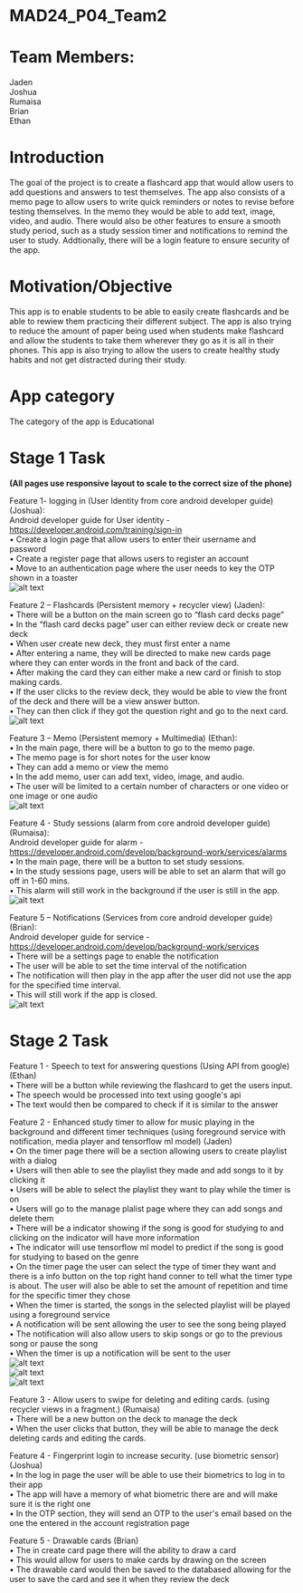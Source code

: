 # MAD24_P04_Team2

# Team Members:
Jaden<br>
Joshua<br>
Rumaisa<br>
Brian<br>
Ethan<br>
# Introduction
The goal of the project is to create a flashcard app that would allow users to add questions and answers to test themselves. The app also consists of a memo page to allow users to write quick reminders or notes to revise before testing themselves. In the memo they would be able to add text, image, video, and audio. There would also be other features to ensure a smooth study period, such as a study session timer and notifications to remind the user to study. Addtionally, there will be a login feature to ensure security of the app.

# Motivation/Objective
This app is to enable students to be able to easily create flashcards and be able to rewiew them practicing their different subject. The app is also trying to reduce the amount of paper being used when students make flashcard and allow the students to take them wherever they go as it is all in their phones. This app is also trying to allow the users to create healthy study habits and not get distracted during their study.

# App category 
The category of the app is Educational

# Stage 1 Task
**(All pages use responsive layout to scale to the correct size of the phone)**

Feature 1- logging in (User Identity from core android developer guide) (Joshua):<br>
Android developer guide for User identity - https://developer.android.com/training/sign-in<br>
•	Create a login page that allow users to enter their username and password<br>
•	Create a register page that allows users to register an account<br>
•	Move to an authentication page where the user needs to key the OTP shown in a toaster<br>
![alt text](Feature1.png)
 
Feature 2 – Flashcards (Persistent memory + recycler view) (Jaden):<br>
•	There will be a button on the main screen go to “flash card decks page”<br>
•	In the “flash card decks page” user can either review deck or create new deck<br>
•	When user create new deck, they must first enter a name<br>
•	After entering a name, they will be directed to make new cards page where they can enter words in the front and back of the card. <br>
•	After making the card they can either make a new card or finish to stop making cards.<br>
•	If the user clicks to the review deck, they would be able to view the front of the deck and there will be a view answer button.<br>
•	They can then click if they got the question right and go to the next card.<br>
![alt text](Feature2.png)
 
Feature 3 – Memo (Persistent memory + Multimedia) (Ethan):<br>
•	In the main page, there will be a button to go to the memo page.<br>
•	The memo page is for short notes for the user know<br>
•	They can add a memo or view the memo<br>
•	In the add memo, user can add text, video, image, and audio.<br>
•	The user will be limited to a certain number of characters or one video or one image or one audio<br>
![alt text](Feature3.png)
 
Feature 4 - Study sessions (alarm from core android developer guide) (Rumaisa):<br>
Android developer guide for alarm - https://developer.android.com/develop/background-work/services/alarms <br>
•	In the main page, there will be a button to set study sessions.<br>
•	In the study sessions page, users will be able to set an alarm that will go off in 1-60 mins.<br>
•	This alarm will still work in the background if the user is still in the app.<br>
 ![alt text](Feature4.png)


Feature 5 – Notifications (Services from core android developer guide) (Brian):<br>
Android developer guide for service -  https://developer.android.com/develop/background-work/services<br>
•	There will be a settings page to enable the notification<br>
•	The user will be able to set the time interval of the notification<br>
•	The notification will then play in the app after the user did not use the app for the specified time interval.<br>
•	This will still work if the app is closed.<br>
![alt text](Feature5.png)



# Stage 2 Task
Feature 1 - Speech to text for answering questions (Using API from google) (Ethan)<br>
•	There will be a button while reviewing the flashcard to get the users input.<br>
•	The speech would be processed into text using google's api<br>
•	The text would then be compared to check if it is similar to the answer <br>

Feature 2 - Enhanced study timer to allow for music playing in the background and different timer techniques (using foreground service with notification, media player and tensorflow ml model) 
(Jaden)<br>
•	On the timer page there will be a section allowing users to create playlist with a dialog<br>
•	Users will then able to see the playlist they made and add songs to it by clicking it<br>
•	Users will be able to select the playlist they want to play while the timer is on<br>
•	Users will go to the manage plalist page where they can add songs and delete them<br>
•	There will be a indicator showing if the song is good for studying to and clicking on the indicator will have more information<br>
•	The indicator will use tensorflow ml model to predict if the song is good for studying to based on the genre<br>
•	On the timer page the user can select the type of timer they want and there is a info button on the top right hand conner to tell what the timer type is about. The user will also be able to set the amount of repetition and time for the specific timer they chose<br>
•	When the timer is started, the songs in the selected playlist will be played using a foreground service<br>
•	A notification will be sent allowing the user to see the song being played<br>
•	The notification will also allow users to skip songs or go to the previous song or pause the song<br>
•	When the timer is up a notification will be sent to the user<br>
![alt text](Stage2_Feature2(1).png)<br>
![alt text](Stage2_Feature2(2).png)<br>
![alt text](Stage2_Feature2(3).png)<br>

Feature 3 - Allow users to swipe for deleting and editing cards. (using recycler views in a fragment.) (Rumaisa)<br>
•	There will be a new button on the deck to manage the deck<br>
•	When the user clicks that button, they will be able to manage the deck deleting cards and editing the cards.<br>

Feature 4 - Fingerprint login to increase security. (use biometric sensor) (Joshua)<br>
•	In the log in page the user will be able to use their biometrics to log in to their app<br>
•	The app will have a memory of what biometric there are and will make sure it is the right one<br>
•	In the OTP section, they will send an OTP to the user's email based on the one the entered in the account registration page<br>

Feature 5 - Drawable cards (Brian)<br>
•	The in create card page there will the ability to draw a card<br>
•	This would allow for users to make cards by drawing on the screen<br>
•	The drawable card would then be saved to the databased allowing for the user to save the card and see it when they review the deck<br>